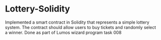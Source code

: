 # Lottery-Solidity
Implemented a smart contract in Solidity that represents a simple lottery system. The contract should allow users to buy tickets and randomly select a winner. Done as part of Lumos wizard program task 008
